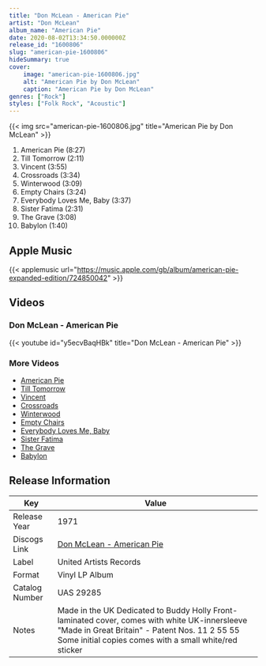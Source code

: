 ```yaml
---
title: "Don McLean - American Pie"
artist: "Don McLean"
album_name: "American Pie"
date: 2020-08-02T13:34:50.000000Z
release_id: "1600806"
slug: "american-pie-1600806"
hideSummary: true
cover:
    image: "american-pie-1600806.jpg"
    alt: "American Pie by Don McLean"
    caption: "American Pie by Don McLean"
genres: ["Rock"]
styles: ["Folk Rock", "Acoustic"]
---
```


{{< img src="american-pie-1600806.jpg" title="American Pie by Don McLean" >}}

<!-- section break -->

1. American Pie (8:27)
2. Till Tomorrow (2:11)
3. Vincent (3:55)
4. Crossroads (3:34)
5. Winterwood (3:09)
6. Empty Chairs (3:24)
7. Everybody Loves Me, Baby (3:37)
8. Sister Fatima (2:31)
9. The Grave (3:08)
10. Babylon (1:40)

<!-- section break -->




## Apple Music
{{< applemusic url="https://music.apple.com/gb/album/american-pie-expanded-edition/724850042" >}}





## Videos
### Don McLean - American Pie
{{< youtube id="y5ecvBaqHBk" title="Don McLean - American Pie" >}}<br>

### More Videos

- [American Pie](https://www.youtube.com/watch?v=iX_TFkut1PM)
- [Till Tomorrow](https://www.youtube.com/watch?v=TlqW3cTh5Ts)
- [Vincent](https://www.youtube.com/watch?v=ciLNMesqPh0)
- [Crossroads](https://www.youtube.com/watch?v=tawHuI7KHR0)
- [Winterwood](https://www.youtube.com/watch?v=IE-hE-2xh8o)
- [Empty Chairs](https://www.youtube.com/watch?v=sDjvPFg9B7Q)
- [Everybody Loves Me, Baby](https://www.youtube.com/watch?v=N4cjBUeHHgU)
- [Sister Fatima](https://www.youtube.com/watch?v=UVqQg_qcY-o)
- [The Grave](https://www.youtube.com/watch?v=p05aJNfWib8)
- [Babylon](https://www.youtube.com/watch?v=4bnhhbV34nI)


## Release Information
|  Key           | Value                                                |
| ---------------| ---------------------------------------------------- |
| Release Year   | 1971                                   |
| Discogs Link   | [Don McLean - American Pie](https://www.discogs.com/release/1600806-Don-McLean-American-Pie) |
| Label          | United Artists Records |
| Format         | Vinyl LP Album |
| Catalog Number | UAS 29285 |
| Notes | Made in the UK Dedicated to Buddy Holly  Front-laminated cover, comes with white UK-innersleeve "Made in Great Britain" - Patent Nos. 11 2 55 55 Some initial copies comes with a small white/red sticker  |